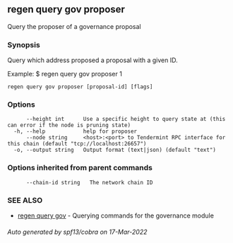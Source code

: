## regen query gov proposer

Query the proposer of a governance proposal

### Synopsis

Query which address proposed a proposal with a given ID.

Example:
$ regen query gov proposer 1

```
regen query gov proposer [proposal-id] [flags]
```

### Options

```
      --height int      Use a specific height to query state at (this can error if the node is pruning state)
  -h, --help            help for proposer
      --node string     <host>:<port> to Tendermint RPC interface for this chain (default "tcp://localhost:26657")
  -o, --output string   Output format (text|json) (default "text")
```

### Options inherited from parent commands

```
      --chain-id string   The network chain ID
```

### SEE ALSO

* [regen query gov](regen_query_gov.md)	 - Querying commands for the governance module

###### Auto generated by spf13/cobra on 17-Mar-2022
